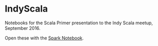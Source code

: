 # IndyScala

Notebooks for the Scala Primer presentation to the Indy Scala meetup, September 2016.

Open these with the [Spark Notebook](https://github.com/andypetrella/spark-notebook).
